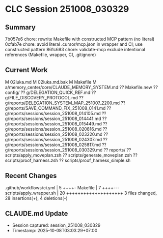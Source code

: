 # CLC Session 251008_030329

## Summary
7b057e6 chore: rewrite Makefile with constructed MCP pattern (no literal)
0cfab7e chore: avoid literal .cursor/mcp.json in wrapper and CI; use constructed pattern
861c683 chore: validate-mcp exclude intentional references (Makefile, wrapper, CI, .gitignore)

## Current Work
 M 02luka.md
 M 02luka.md.bak
 M Makefile
 M a/memory_center/core/CLAUDE_MEMORY_SYSTEM.md
?? Makefile.new
?? config/
?? g/DELEGATION_QUICK_REF.md
?? g/FILE_DISCOVERY_PROTOCOL.md
?? g/reports/DELEGATION_SYSTEM_MAP_251007_2200.md
?? g/reports/SAVE_COMMAND_FIX_251008_0141.md
?? g/reports/sessions/session_251008_014105.md
?? g/reports/sessions/session_251008_014441.md
?? g/reports/sessions/session_251008_015449.md
?? g/reports/sessions/session_251008_020816.md
?? g/reports/sessions/session_251008_023220.md
?? g/reports/sessions/session_251008_024307.md
?? g/reports/sessions/session_251008_025817.md
?? g/reports/sessions/session_251008_030329.md
?? reports/
?? scripts/apply_moveplan.zsh
?? scripts/generate_moveplan.zsh
?? scripts/proof_harness.zsh
?? scripts/proof_harness_simple.sh

## Recent Changes
 .github/workflows/ci.yml |  5 ++++-
 Makefile                 |  7 ++++---
 scripts/apply_wrapper.sh | 20 ++++++++++++++++++++
 3 files changed, 28 insertions(+), 4 deletions(-)

## CLAUDE.md Update
- Session captured: session_251008_030329
- Timestamp: 2025-10-08T03:03:29+07:00

